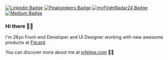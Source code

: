 [![Linkedin Badge](https://img.shields.io/badge/-LinkedIn-blue?style=flat&logo=Linkedin&logoColor=white&link=https://www.linkedin.com/in/jofelipe/)](https://www.linkedin.com/in/jofelipe/)
[![Peakseekers Badge](https://img.shields.io/badge/Peakseekers-jow-70798c)](https://peakseekers.app/jow)
[![myFlightRadar24 Badge](https://img.shields.io/badge/myFlightRadar24-jofelipe-ce4231)](https://my.flightradar24.com/jofelipe)
[![Medium Badge](https://img.shields.io/badge/-Medium-111111?style=flat&logo=Medium&logoColor=white&link=https://medium.com/@jofelipe.com)](https://medium.com/@jofelipe.com)

### Hi there 🖐🏼

I'm 26yo Front-end Developer and UI Designer working with new awesome products at [Fitcard](https://www.fitcard.com.br/).

You can discover more about me at [jofelipe.com](https://jofelipe.com) 🤘🏼
